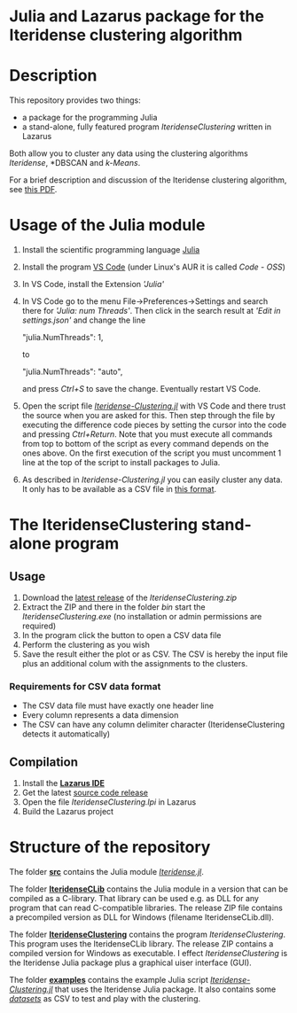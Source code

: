 # Julia and Lazarus package for the Iteridense clustering algorithm

# Description

This repository provides two things:

* a package for the programming Julia
* a stand-alone, fully featured program *IteridenseClustering* written in Lazarus

Both allow you to cluster any data using the clustering algorithms *Iteridense*, *DBSCAN and *k-Means*.

For a brief description and discussion of the Iteridense clustering algorithm, see [this PDF](https://codeberg.org/Soloof/Iteridense/raw/branch/main/Paper/Iteridense-clustering.pdf).

# Usage of the Julia module

1. Install the scientific programming language [Julia](https://en.wikipedia.org/wiki/Julia_(programming_language))
2. Install the program [VS Code](https://en.wikipedia.org/wiki/Visual_Studio_Code) (under Linux's AUR it is called *Code - OSS*)
3. In VS Code, install the Extension *'Julia'*
4. In VS Code go to the menu File→Preferences→Settings and search there for *'Julia: num Threads'*. Then click in the search result at
   *'Edit in settings.json'* and change the line
 
    "julia.NumThreads": 1,
   
   to
   
    "julia.NumThreads": "auto",

   and press *Ctrl+S* to save the change. Eventually restart VS Code.
5. Open the script file *[Iteridense-Clustering.jl](https://github.com/donovaly/Iteridense-package/blob/main/examples/Iteridense-Clustering.jl)* with VS Code and there trust the source when you are asked for this.
   Then step through the file by executing the difference code pieces by setting the cursor into the code and pressing *Ctrl+Return*.
   Note that you must execute all commands from top to bottom of the script as every command depends on the ones above. On the first
   execution of the script you must uncomment 1 line at the top of the script to install packages to Julia.
6. As described in *Iteridense-Clustering.jl* you can easily cluster any data. It only has to be available as a CSV file in [this format](#Requirements-for-CSV-data-format).

# The IteridenseClustering stand-alone program

## Usage

1. Download the [latest release](https://github.com/donovaly/Iteridense-package/releases) of the *IteridenseClustering.zip*
2. Extract the ZIP and there in the folder *bin* start the *IteridenseClustering.exe* (no installation or admin permissions are required)
3. In the program click the button to open a CSV data file
4. Perform the clustering as you wish
5. Save the result either the plot or as CSV. The CSV is hereby the input file plus an additional colum with the assignments to the clusters.

### Requirements for CSV data format

* The CSV data file must have exactly one header line
* Every column represents a data dimension
* The CSV can have any column delimiter character (IteridenseClustering detects it automatically) 

## Compilation

1. Install the **[Lazarus IDE](https://en.wikipedia.org/wiki/Lazarus_(software))**
2. Get the latest [source code release](https://github.com/donovaly/Iteridense-package/releases)
3. Open the file *IteridenseClustering.lpi* in Lazarus
4. Build the Lazarus project

# Structure of the repository

The folder **[src](https://github.com/donovaly/Iteridense-package/tree/main/src)** contains the Julia module *[Iteridense.jl](https://github.com/donovaly/Iteridense-package/blob/main/src/Iteridense.jl)*.

The folder **[IteridenseCLib](https://github.com/donovaly/Iteridense-package/tree/main/IteridenseCLib)** contains the Julia module in a version that can be compiled as a C-library. That library can be used e.g. as DLL for any program that can read C-compatible libraries.
The release ZIP file contains a precompiled version as DLL for Windows (filename IteridenseCLib.dll). 

The folder **[IteridenseClustering](https://github.com/donovaly/Iteridense-package/tree/main/IteridenseCLib/IteridenseClustering)** contains the program *IteridenseClustering*. This program uses the IteridenseCLib library. The release ZIP contains a compiled version for Windows as executable.
I effect *IteridenseClustering* is the Iteridense Julia package plus a graphical uiser interface (GUI).

The folder **[examples](https://github.com/donovaly/Iteridense-package/tree/main/examples)** contains the example Julia script *[Iteridense-Clustering.jl](https://github.com/donovaly/Iteridense-package/blob/main/examples/Iteridense-Clustering.jl)* that uses the Iteridense Julia package. It also contains some *[datasets](https://github.com/donovaly/Iteridense-package/tree/main/examples/datasets)* as CSV to test and play with the clustering.
